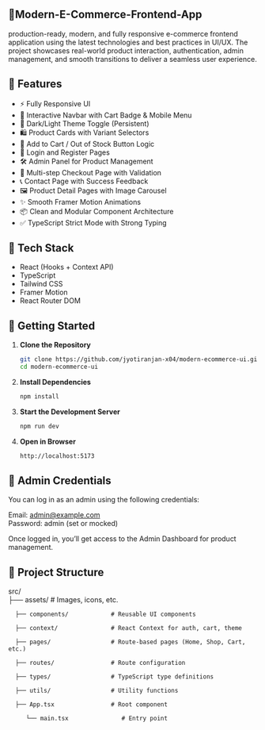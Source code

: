 ## 🛒Modern-E-Commerce-Frontend-App
production-ready, modern, and fully responsive e-commerce frontend application using the latest technologies and best practices in UI/UX. The project showcases real-world product interaction, authentication, admin management, and smooth transitions to deliver a seamless user experience.

## 🌟 Features

- ⚡ Fully Responsive UI
- 🧭 Interactive Navbar with Cart Badge & Mobile Menu
- 🎨 Dark/Light Theme Toggle (Persistent)
- 🛍️ Product Cards with Variant Selectors
- 🚫 Add to Cart / Out of Stock Button Logic
- 🔐 Login and Register Pages
- 🛠️ Admin Panel for Product Management
- 🧾 Multi-step Checkout Page with Validation
- 📞 Contact Page with Success Feedback
- 🖼️ Product Detail Pages with Image Carousel
- ✨ Smooth Framer Motion Animations
- 📦 Clean and Modular Component Architecture
- ✅ TypeScript Strict Mode with Strong Typing

## 🔧 Tech Stack

- React (Hooks + Context API)
- TypeScript
- Tailwind CSS
- Framer Motion
- React Router DOM

## 🚀 Getting Started

1. **Clone the Repository**
   ```bash
   git clone https://github.com/jyotiranjan-x04/modern-ecommerce-ui.git
   cd modern-ecommerce-ui
2. **Install Dependencies**
   ```bash
   npm install
3. **Start the Development Server**
   ```bash
   npm run dev
4. **Open in Browser**
   ```bash
   http://localhost:5173
   
## 👤 Admin Credentials
You can log in as an admin using the following credentials:

Email: admin@example.com  
Password: admin (set or mocked)

Once logged in, you’ll get access to the Admin Dashboard for product management.

## 📁 Project Structure
src/  
      ├── assets/                # Images, icons, etc.

      ├── components/            # Reusable UI components

      ├── context/               # React Context for auth, cart, theme

      ├── pages/                 # Route-based pages (Home, Shop, Cart, etc.)

      ├── routes/                # Route configuration

      ├── types/                 # TypeScript type definitions

      ├── utils/                 # Utility functions

      ├── App.tsx                # Root component
      
         └── main.tsx               # Entry point
